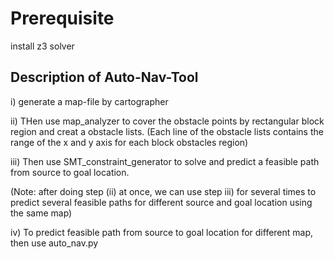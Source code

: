 # Prerequisite
install z3 solver 

## Description of Auto-Nav-Tool

i) generate a map-file by cartographer

ii) THen use map_analyzer to cover the obstacle points by rectangular block region and creat a obstacle lists.
(Each line of the obstacle lists contains the range of the x and y axis for each block obstacles region)

iii) Then use SMT_constraint_generator to solve and predict a feasible path from source to goal location.

(Note: after doing step (ii) at once, we can use step iii) for several times to predict several feasible paths for different source and goal location using the same map)

iv) To predict feasible path from source to goal location for different map, then use auto_nav.py

